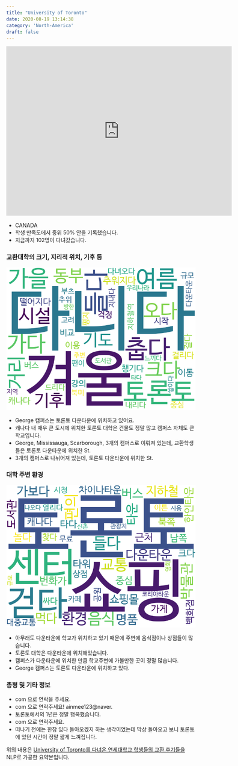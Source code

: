 ```yaml
---
title: "University of Toronto"
date: 2020-08-19 13:14:38
category: 'North-America'
draft: false
---
```


<iframe
width="600"
height="450"
frameborder="0" style="border:0"
src="https://www.google.com/maps/embed/v1/place?key=AIzaSyC9e1AME-pVmWC4hBpFdu5S4dKzyepa3HQ&q=University+of+Toronto&center=43.6628917,-79.39565640000002&zoom=14" allowfullscreen>
</iframe>

* CANADA
* 학생 만족도에서 중위 50% 안을 기록했습니다.
* 지금까지 102명이 다녀갔습니다. 

### 교환대학의 크기, 지리적 위치, 기후 등

![gen_info-WordCloud](../univ_wordclouds_okt/gen_info/CA000015_gen_info_okt.png)

* George 캠퍼스는 토론토 다운타운에 위치하고 있어요.
* 캐나다 내 매우 큰 도시에 위치한 토론토 대학은 건물도 정말 많고 캠퍼스 자체도 큰 학교입니다.
* George, Mississauga, Scarborough, 3개의 캠퍼스로 이뤄져 있는데, 교환학생들은 토론토 다운타운에 위치한 St.
* 3개의 캠퍼스로 나뉘어져 있는데, 토론토 다운타운에 위치한 St.


### 대학 주변 환경

![env_info-WordCloud](../univ_wordclouds_okt/env_info/CA000015_env_info_okt.png)

* 아무래도 다운타운에 학교가 위치하고 있기 때문에 주변에 음식점이나 상점들이 많습니다.
* 토론토 대학은 다운타운에 위치해있습니다.
* 캠퍼스가 다운타운에 위치한 만큼 학교주변에 가볼만한 곳이 정말 많습니다.
* George 캠퍼스는 토론토 다운타운에 위치하고 있다.


### 총평 및 기타 정보 
* com 으로 연락을 주세요.
* com 으로 연락주세요! ainmee123@naver.
* 토론토에서의 1년은 정말 행복했습니다.
* com 으로 연락주세요.
* 떠나기 전에는 한참 있다 돌아오겠지 하는 생각이었는데 막상 돌아오고 보니 토론토에 있던 시간이 정말 짧게 느껴집니다.


위의 내용은 [University of Toronto를 다녀온 연세대학교 학생들의 교환 후기들을](http://oia.yonsei.ac.kr/partner/expReport.asp?ucode=CA000015&bgbn=A) NLP로 가공한 요약본입니다. 
